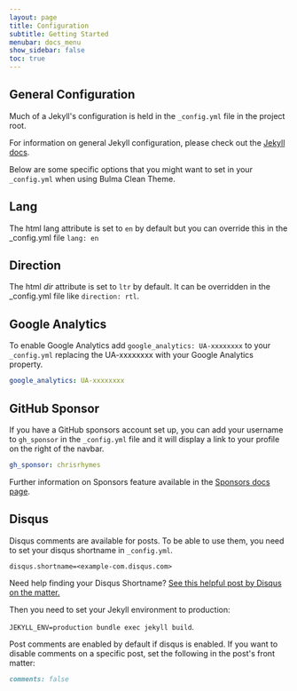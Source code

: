 ```yaml
---
layout: page
title: Configuration
subtitle: Getting Started
menubar: docs_menu
show_sidebar: false
toc: true
---
```


## General Configuration

Much of a Jekyll's configuration is held in the `_config.yml` file in the project root. 

For information on general Jekyll configuration, please check out the [Jekyll docs](https://jekyllrb.com/docs/configuration/).

Below are some specific options that you might want to set in your `_config.yml` when using Bulma Clean Theme.

## Lang

The html lang attribute is set to `en` by default but you can override this in the _config.yml file `lang: en`

## Direction
The html _dir_ attribute is set to `ltr` by default. It can be overridden in the _config.yml file like `direction: rtl`. 

## Google Analytics 

To enable Google Analytics add `google_analytics: UA-xxxxxxxx` to your `_config.yml` replacing the UA-xxxxxxxx with your Google Analytics property.

```yaml
google_analytics: UA-xxxxxxxx
```

## GitHub Sponsor

If you have a GitHub sponsors account set up, you can add your username to `gh_sponsor` in the `_config.yml` file and it will display a link to your profile on the right of the navbar.

```yaml
gh_sponsor: chrisrhymes
```

Further information on Sponsors feature available in the [Sponsors docs page](/bulma-clean-theme/docs/sponsors/).

## Disqus

Disqus comments are available for posts. To be able to use them, you need to set your disqus shortname in `_config.yml`. 
```
disqus.shortname=<example-com.disqus.com>  
```

Need help finding your Disqus Shortname?  [See this helpful post by Disqus on the matter.](https://help.disqus.com/en/articles/1717111-what-s-a-shortname)  

Then you need to set your Jekyll environment to production: 

```JEKYLL_ENV=production bundle exec jekyll build```. 

Post comments are enabled by default if disqus is enabled. If you want to disable comments on a specific post, set the following in the post's front matter: 

```markdown
comments: false
```

